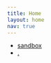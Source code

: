 ```yaml
---
title: Home
layout: home
nav: true
---
```

-   [sandbox][2]
-   [.][1]


<!-- Reference-Style Links -->
[1]: How-To.md
[2]: /sandbox/index.html